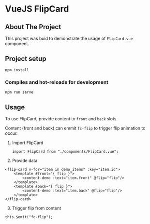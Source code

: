 # VueJS FlipCard
<!-- ABOUT THE PROJECT -->
## About The Project

This project was buid to demonstrate the usage of `FlipCard.vue` component.

## Project setup
```
npm install
```

### Compiles and hot-reloads for development
```
npm run serve
```

<!-- USAGE EXAMPLES -->
## Usage

To use FlipCard, provide content to `front` and `back` slots.

Content (front and back) can emmit `fc-flip` to trigger flip animation to occur.
1. Import FlipCard
   ```JS
   import FlipCard from "./components/FlipCard.vue";
   ```

2. Provide data
  ```JS
  <flip-card v-for="item in demo_items" :key="item.id">
      <template #front="{ flip }">
          <content-demo :text="item.front" @flip="flip"/>
      </template>
      <template #back="{ flip }">
          <content-demo :text="item.back" @flip="flip"/>
      </template>
  </flip-card>
  ```
  
 3. Trigger flip from content
   ```JS
   this.$emit("fc-flip");
   ```

